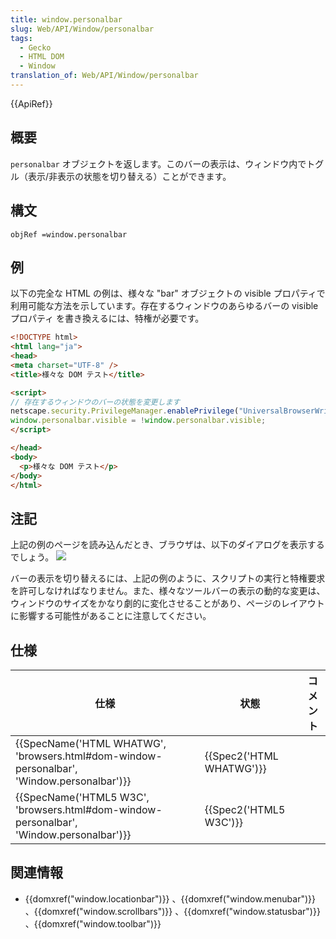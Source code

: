 ```yaml
---
title: window.personalbar
slug: Web/API/Window/personalbar
tags:
  - Gecko
  - HTML DOM
  - Window
translation_of: Web/API/Window/personalbar
---
```

{{ApiRef}}

## 概要

`personalbar` オブジェクトを返します。このバーの表示は、ウィンドウ内でトグル（表示/非表示の状態を切り替える）ことができます。

## 構文

```
objRef =window.personalbar
```

## 例

以下の完全な HTML の例は、様々な "bar" オブジェクトの visible プロパティで利用可能な方法を示しています。存在するウィンドウのあらゆるバーの visible プロパティ を書き換えるには、特権が必要です。

```html
<!DOCTYPE html>
<html lang="ja">
<head>
<meta charset="UTF-8" />
<title>様々な DOM テスト</title>

<script>
// 存在するウィンドウのバーの状態を変更します
netscape.security.PrivilegeManager.enablePrivilege("UniversalBrowserWrite");
window.personalbar.visible = !window.personalbar.visible;
</script>

</head>
<body>
  <p>様々な DOM テスト</p>
</body>
</html>
```

## 注記

上記の例のページを読み込んだとき、ブラウザは、以下のダイアログを表示するでしょう。
![](https://mdn.mozillademos.org/files/1574/Modify_any_open_window_dialog.png)

バーの表示を切り替えるには、上記の例のように、スクリプトの実行と特権要求を許可しなければなりません。また、様々なツールバーの表示の動的な変更は、ウィンドウのサイズをかなり劇的に変化させることがあり、ページのレイアウトに影響する可能性があることに注意してください。

## 仕様

| 仕様                                                                                                                     | 状態                             | コメント |
| ------------------------------------------------------------------------------------------------------------------------ | -------------------------------- | -------- |
| {{SpecName('HTML WHATWG', 'browsers.html#dom-window-personalbar', 'Window.personalbar')}} | {{Spec2('HTML WHATWG')}} |          |
| {{SpecName('HTML5 W3C', 'browsers.html#dom-window-personalbar', 'Window.personalbar')}}     | {{Spec2('HTML5 W3C')}}     |          |

## 関連情報

- {{domxref("window.locationbar")}} 、{{domxref("window.menubar")}} 、{{domxref("window.scrollbars")}} 、{{domxref("window.statusbar")}} 、{{domxref("window.toolbar")}}
